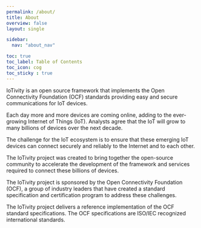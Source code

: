 ```yaml
---
permalink: /about/
title: About
overview: false
layout: single

sidebar:
  nav: "about_nav"

toc: true
toc_label: Table of Contents
toc_icon: cog
toc_sticky : true
---
```



IoTivity is an open source framework that implements the Open Connectivity Foundation (OCF) standards providing easy and secure communications for IoT devices.

Each day more and more devices are coming online, adding to the ever-growing Internet of Things (IoT). Analysts agree that the IoT will grow to many billions of devices over the next decade.

The challenge for the IoT ecosystem is to ensure that these emerging IoT devices can connect securely and reliably to the Internet and to each other.

The IoTivity project was created to bring together the open-source community to accelerate the development of the framework and services required to connect these billions of devices.

The IoTivity project is sponsored by the Open Connectivity Foundation (OCF), a group of industry leaders that have created a standard specification and certification program to address these challenges.

The IoTivity project delivers a reference implementation of the OCF standard specifications. The OCF specifications are ISO/IEC recognized international standards.



